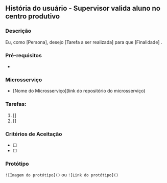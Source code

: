 <!--- No título da issue>
<!---Nomear História de Usuário-->
<!---Ex: -->
<!--- [US-XX] Nome da História de Usuário -->

## História do usuário - Supervisor valida aluno no centro produtivo

### Descrição
<!--- Descrição da história -->
Eu, como [Persona], desejo [Tarefa a ser realizada] para que [Finalidade] .

<!--- Descrição da tarefa -->

### Pré-requisitos
<!--- Qual funcionalidade (Sequenciador) deve ser feito antes -->

<!--- Ex -->
<!--- CRUD Usuário -->

- 

### Microsserviço
- [Nome do Microsserviço](link do repositório do microsserviço)

### Tarefas:
<!--- Descrever a tecnologia e as tarefas correspondentes a história -->

<!---Ex: -->

<!---1. [frontend] Tela de botão de exclusão -->

1. []
2. []

### Critérios de Aceitação
- [ ] 
- [ ] 

### Protótipo

`![Imagem do protótipo]()` ou `![Link do protótipo]()`